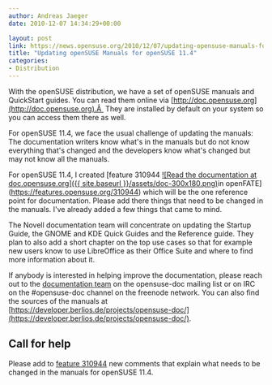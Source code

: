 ```yaml
---
author: Andreas Jaeger
date: 2010-12-07 14:34:29+00:00

layout: post
link: https://news.opensuse.org/2010/12/07/updating-opensuse-manuals-for-opensuse-11-4/
title: "Updating openSUSE Manuals for openSUSE 11.4"
categories:
- Distribution
---
```

With the openSUSE distribution, we have a set of openSUSE manuals and QuickStart guides. You can read them online via [http://doc.opensuse.org](http://doc.opensuse.org).Â  They are installed by default on your system so you can access them there as
well.

For openSUSE 11.4, we face the usual challenge of updating the manuals: The documentation writers know what's in the manuals but do not know everything that's changed and the developers know what's changed but may not know all the manuals.

For openSUSE 11.4, I created [feature 310944 [![Read the documentation at doc.opensuse.org]({{ site.baseurl }}/assets/doc-300x180.png)](https://news.opensuse.org/2010/12/07/updating-opensuse-manuals-for-opensuse-11-4/doc/)in openFATE](https://features.opensuse.org/310944) which will be the one reference point for documentation. Please add there things that need to be changed in the manuals. I've already added a few things that came to mind.

The Novell documentation team will concentrate on updating the Startup Guide, the GNOME and KDE Quick Guides and the Reference guide. They plan to also add a short chapter on the top use cases so that for example new users know to use LibreOffice as their Office Suite and where to find more information about it.

If anybody is interested in helping improve the documentation, please reach out to the [documentation team](http://en.opensuse.org/openSUSE:Documentation_team) on the opensuse-doc mailing list or on IRC on the #opensuse-doc channel on the freenode network. You can also find the sources of the manuals at [https://developer.berlios.de/projects/opensuse-doc/](https://developer.berlios.de/projects/opensuse-doc/).


## Call for help


Please add to [feature 310944](https://features.opensuse.org/310944) new comments that explain what needs to be changed in the manuals for openSUSE 11.4.		
